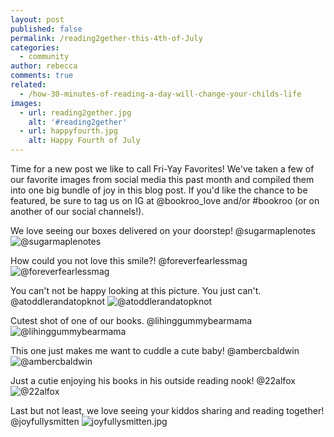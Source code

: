 ```yaml
---
layout: post
published: false
permalink: /reading2gether-this-4th-of-July
categories:
  - community
author: rebecca
comments: true
related:
  - /how-30-minutes-of-reading-a-day-will-change-your-childs-life
images:
  - url: reading2gether.jpg
    alt: '#reading2gether'
  - url: happyfourth.jpg
    alt: Happy Fourth of July
---
```

Time for a new post we like to call Fri-Yay Favorites! We've taken a few of our favorite images from social media this past month and compiled them into one big bundle of joy in this blog post. If you'd like the chance to be featured, be sure to tag us on IG at @bookroo_love and/or #bookroo (or on another of our social channels!). 

We love seeing our boxes delivered on your doorstep! @sugarmaplenotes 
![@sugarmaplenotes]({{site.baseurl}}/assets/img/posts/@sugarmaplenotes.jpg)

How could you not love this smile?! @foreverfearlessmag
![@foreverfearlessmag]({{site.baseurl}}/assets/img/posts/@foreverfearlessmag.jpg)

You can't not be happy looking at this picture. You just can't. @atoddlerandatopknot
![@atoddlerandatopknot]({{site.baseurl}}/assets/img/posts/atoddlerandatopknot.jpg)

Cutest shot of one of our books. @lihinggummybearmama
![@lihinggummybearmama]({{site.baseurl}}/assets/img/posts/@lihinggummybearmama.jpg)

This one just makes me want to cuddle a cute baby! @ambercbaldwin
![@ambercbaldwin]({{site.baseurl}}/assets/img/posts/@ambercbaldwin.jpg)

Just a cutie enjoying his books in his outside reading nook! @22alfox
![@22alfox]({{site.baseurl}}/assets/img/posts/@22alfox.jpg)

Last but not least, we love seeing your kiddos sharing and reading together! @joyfullysmitten
![joyfullysmitten.jpg]({{site.baseurl}}/assets/img/posts/joyfullysmitten.jpg)






